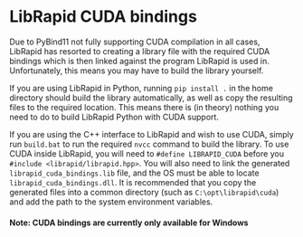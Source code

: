 # LibRapid CUDA bindings

Due to PyBind11 not fully supporting CUDA compilation in all cases, LibRapid has resorted to creating a library file with the required CUDA bindings which is then linked against the program LibRapid is used in. Unfortunately, this means you may have to build the library yourself.

If you are using LibRapid in Python, running `pip install .` in the home directory should build the library automatically, as well as copy the resulting files to the required location. This means there is (in theory) nothing you need to do to build LibRapid Python with CUDA support.

If you are using the C++ interface to LibRapid and wish to use CUDA, simply run `build.bat` to run the required `nvcc` command to build the library. To use CUDA inside LibRapid, you will need to `#define LIBRAPID_CUDA` before you `#include <librapid/librapid.hpp>`. You will also need to link the generated `librapid_cuda_bindings.lib` file, and the OS must be able to locate `librapid_cuda_bindings.dll`. It is recommended that you copy the generated files into a common directory (such as `C:\opt\librapid\cuda`) and add the path to the system environment variables.

#### Note: CUDA bindings are currently only available for Windows
